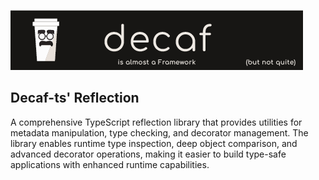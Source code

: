 ![Banner](./workdocs/assets/Banner.png)
## Decaf-ts' Reflection

A comprehensive TypeScript reflection library that provides utilities for metadata manipulation, type checking, and decorator management. The library enables runtime type inspection, deep object comparison, and advanced decorator operations, making it easier to build type-safe applications with enhanced runtime capabilities.
